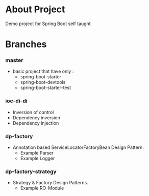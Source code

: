 # About Project

Demo project for Spring Boot self taught

# Branches

### master
- basic project that have only :
  - spring-boot-starter
  - spring-boot-devtools
  - spring-boot-starter-test

### ioc-di-di
- Inversion of control
- Dependency inversion
- Dependency injection

### dp-factory
- Annotation based ServiceLocatorFactoryBean Design Pattern.
  - Example Parser
  - Example Logger

### dp-factory-strategy
- Strategy & Factory Design Patterns.
  - Example RO-Module

